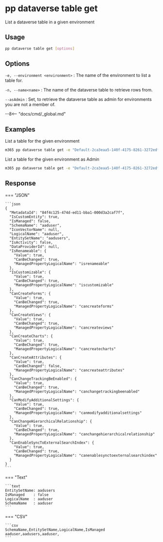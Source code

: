 # pp dataverse table get

List a dataverse table in a given environment

## Usage

```sh
pp dataverse table get [options]
```

## Options

`-e, --environment <environment>`
: The name of the environment to list a table for.

`-n, --name<name>`
: The name of the dataverse table to retrieve rows from.

`--asAdmin`
: Set, to retrieve the dataverse table as admin for environments you are not a member of.

--8<-- "docs/cmd/_global.md"

## Examples

List a table for the given environment

```sh
m365 pp dataverse table get -e "Default-2ca3eaa5-140f-4175-8261-3272edf9f339" --name "aaduser"
```

List a table for the given environment as Admin

```sh
m365 pp dataverse table get -e "Default-2ca3eaa5-140f-4175-8261-3272edf9f339" --name "aaduser" --asAdmin
```

## Response

=== "JSON"

    ```json
    {
      "MetadataId": "84f4c125-474d-ed11-bba1-000d3a2caf7f",
      "IsCustomEntity": true,
      "IsManaged": false,
      "SchemaName": "aaduser",
      "IconVectorName": null,
      "LogicalName": "aaduser",
      "EntitySetName": "aadusers",
      "IsActivity": false,
      "DataProviderId": null,
      "IsRenameable": {
        "Value": true,
        "CanBeChanged": true,
        "ManagedPropertyLogicalName": "isrenameable"
      },
      "IsCustomizable": {
        "Value": true,
        "CanBeChanged": true,
        "ManagedPropertyLogicalName": "iscustomizable"
      },
      "CanCreateForms": {
        "Value": true,
        "CanBeChanged": true,
        "ManagedPropertyLogicalName": "cancreateforms"
      },
      "CanCreateViews": {
        "Value": true,
        "CanBeChanged": true,
        "ManagedPropertyLogicalName": "cancreateviews"
      },
      "CanCreateCharts": {
        "Value": true,
        "CanBeChanged": true,
        "ManagedPropertyLogicalName": "cancreatecharts"
      },
      "CanCreateAttributes": {
        "Value": true,
        "CanBeChanged": false,
        "ManagedPropertyLogicalName": "cancreateattributes"
      },
      "CanChangeTrackingBeEnabled": {
        "Value": true,
        "CanBeChanged": true,
        "ManagedPropertyLogicalName": "canchangetrackingbeenabled"
      },
      "CanModifyAdditionalSettings": {
        "Value": true,
        "CanBeChanged": true,
        "ManagedPropertyLogicalName": "canmodifyadditionalsettings"
      },
      "CanChangeHierarchicalRelationship": {
        "Value": true,
        "CanBeChanged": true,
        "ManagedPropertyLogicalName": "canchangehierarchicalrelationship"
      },
      "CanEnableSyncToExternalSearchIndex": {
        "Value": true,
        "CanBeChanged": true,
        "ManagedPropertyLogicalName": "canenablesynctoexternalsearchindex"
      }
    }
    ```

=== "Text"

    ```text
    EntitySetName: aadusers
    IsManaged    : false
    LogicalName  : aaduser
    SchemaName   : aaduser
    ```

=== "CSV"

    ```csv
    SchemaName,EntitySetName,LogicalName,IsManaged
    aaduser,aadusers,aaduser,
    ```

